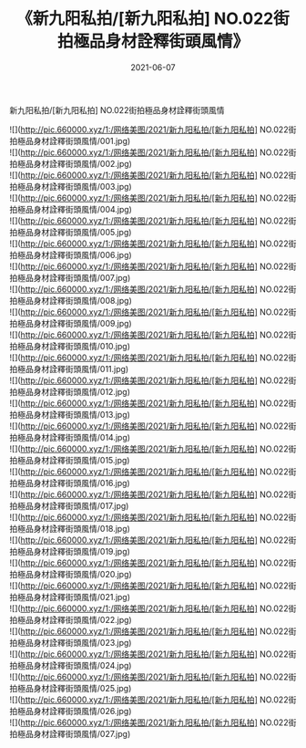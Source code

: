 ﻿---
layout: post
title:  《新九阳私拍/[新九阳私拍] NO.022街拍極品身材詮釋街頭風情》
date:   2021-06-07
img: http://pic.660000.xyz/1:/网络美图/2021/新九阳私拍/[新九阳私拍] NO.022街拍極品身材詮釋街頭風情/000.jpg
categories: [美女, 清纯, 唯美]
---

新九阳私拍/[新九阳私拍] NO.022街拍極品身材詮釋街頭風情

 ![](http://pic.660000.xyz/1:/网络美图/2021/新九阳私拍/[新九阳私拍] NO.022街拍極品身材詮釋街頭風情/001.jpg) <br>![](http://pic.660000.xyz/1:/网络美图/2021/新九阳私拍/[新九阳私拍] NO.022街拍極品身材詮釋街頭風情/002.jpg) <br>![](http://pic.660000.xyz/1:/网络美图/2021/新九阳私拍/[新九阳私拍] NO.022街拍極品身材詮釋街頭風情/003.jpg) <br>![](http://pic.660000.xyz/1:/网络美图/2021/新九阳私拍/[新九阳私拍] NO.022街拍極品身材詮釋街頭風情/004.jpg) <br>![](http://pic.660000.xyz/1:/网络美图/2021/新九阳私拍/[新九阳私拍] NO.022街拍極品身材詮釋街頭風情/005.jpg) <br>![](http://pic.660000.xyz/1:/网络美图/2021/新九阳私拍/[新九阳私拍] NO.022街拍極品身材詮釋街頭風情/006.jpg) <br>![](http://pic.660000.xyz/1:/网络美图/2021/新九阳私拍/[新九阳私拍] NO.022街拍極品身材詮釋街頭風情/007.jpg) <br>![](http://pic.660000.xyz/1:/网络美图/2021/新九阳私拍/[新九阳私拍] NO.022街拍極品身材詮釋街頭風情/008.jpg) <br>![](http://pic.660000.xyz/1:/网络美图/2021/新九阳私拍/[新九阳私拍] NO.022街拍極品身材詮釋街頭風情/009.jpg) <br>![](http://pic.660000.xyz/1:/网络美图/2021/新九阳私拍/[新九阳私拍] NO.022街拍極品身材詮釋街頭風情/010.jpg) <br>![](http://pic.660000.xyz/1:/网络美图/2021/新九阳私拍/[新九阳私拍] NO.022街拍極品身材詮釋街頭風情/011.jpg) <br>![](http://pic.660000.xyz/1:/网络美图/2021/新九阳私拍/[新九阳私拍] NO.022街拍極品身材詮釋街頭風情/012.jpg) <br>![](http://pic.660000.xyz/1:/网络美图/2021/新九阳私拍/[新九阳私拍] NO.022街拍極品身材詮釋街頭風情/013.jpg) <br>![](http://pic.660000.xyz/1:/网络美图/2021/新九阳私拍/[新九阳私拍] NO.022街拍極品身材詮釋街頭風情/014.jpg) <br>![](http://pic.660000.xyz/1:/网络美图/2021/新九阳私拍/[新九阳私拍] NO.022街拍極品身材詮釋街頭風情/015.jpg) <br>![](http://pic.660000.xyz/1:/网络美图/2021/新九阳私拍/[新九阳私拍] NO.022街拍極品身材詮釋街頭風情/016.jpg) <br>![](http://pic.660000.xyz/1:/网络美图/2021/新九阳私拍/[新九阳私拍] NO.022街拍極品身材詮釋街頭風情/017.jpg) <br>![](http://pic.660000.xyz/1:/网络美图/2021/新九阳私拍/[新九阳私拍] NO.022街拍極品身材詮釋街頭風情/018.jpg) <br>![](http://pic.660000.xyz/1:/网络美图/2021/新九阳私拍/[新九阳私拍] NO.022街拍極品身材詮釋街頭風情/019.jpg) <br>![](http://pic.660000.xyz/1:/网络美图/2021/新九阳私拍/[新九阳私拍] NO.022街拍極品身材詮釋街頭風情/020.jpg) <br>![](http://pic.660000.xyz/1:/网络美图/2021/新九阳私拍/[新九阳私拍] NO.022街拍極品身材詮釋街頭風情/021.jpg) <br>![](http://pic.660000.xyz/1:/网络美图/2021/新九阳私拍/[新九阳私拍] NO.022街拍極品身材詮釋街頭風情/022.jpg) <br>![](http://pic.660000.xyz/1:/网络美图/2021/新九阳私拍/[新九阳私拍] NO.022街拍極品身材詮釋街頭風情/023.jpg) <br>![](http://pic.660000.xyz/1:/网络美图/2021/新九阳私拍/[新九阳私拍] NO.022街拍極品身材詮釋街頭風情/024.jpg) <br>![](http://pic.660000.xyz/1:/网络美图/2021/新九阳私拍/[新九阳私拍] NO.022街拍極品身材詮釋街頭風情/025.jpg) <br>![](http://pic.660000.xyz/1:/网络美图/2021/新九阳私拍/[新九阳私拍] NO.022街拍極品身材詮釋街頭風情/026.jpg) <br>![](http://pic.660000.xyz/1:/网络美图/2021/新九阳私拍/[新九阳私拍] NO.022街拍極品身材詮釋街頭風情/027.jpg) <br>